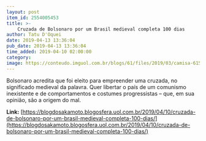 ```yaml
---
layout: post
item_id: 2554005453
title: >-
    Cruzada de Bolsonaro por um Brasil medieval completa 100 dias
author: Tatu D'Oquei
date: 2019-04-13 13:36:04
pub_date: 2019-04-13 13:36:04
time_added: 2019-04-10 02:00:00
category: 
image: https://conteudo.imguol.com.br/blogs/61/files/2019/03/camisa-615x300.jpg
---
```


Bolsonaro acredita que foi eleito para empreender uma cruzada, no significado medieval da palavra. Quer libertar o país de um comunismo inexistente e de comportamentos e costumes progressistas – que, em sua opinião, são a origem do mal.

**Link:** [https://blogdosakamoto.blogosfera.uol.com.br/2019/04/10/cruzada-de-bolsonaro-por-um-brasil-medieval-completa-100-dias/](https://blogdosakamoto.blogosfera.uol.com.br/2019/04/10/cruzada-de-bolsonaro-por-um-brasil-medieval-completa-100-dias/)

